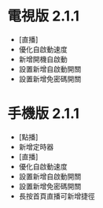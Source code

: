 # 電視版 2.1.1

* [直播]
* 優化自啟動速度
* 新增開機自啟動
* 設置新增自啟動開關
* 設置新增免密碼開關

# 手機版 2.1.1

* [點播]
* 新增定時器
* [直播]
* 優化自啟動速度
* 設置新增自啟動開關
* 設置新增免密碼開關
* 長按首頁直播可新增捷徑